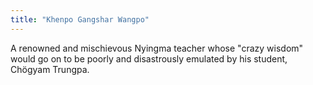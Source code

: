 ```yaml
---
title: "Khenpo Gangshar Wangpo"
---
```


A renowned and mischievous Nyingma teacher whose "crazy wisdom" would go on to be poorly and disastrously emulated by his student, Chögyam Trungpa.
